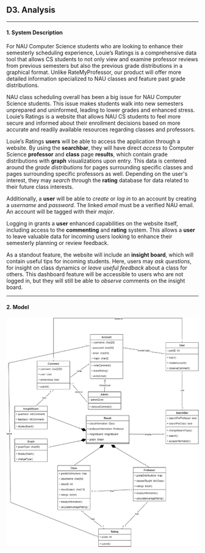 ## **D3. Analysis**

---

#### **1. System Description**

For NAU Computer Science students who are looking to enhance their semesterly scheduling experience, Louie’s Ratings is a comprehensive data tool that allows CS students to not only view and examine professor reviews from previous semesters but also the previous grade distributions in a graphical format. Unlike RateMyProfessor, our product will offer more detailed information specialized to NAU classes and feature past grade distributions. 

NAU class scheduling overall has been a big issue for NAU Computer Science students. This issue makes students walk into new semesters unprepared and uninformed, leading to lower grades and enhanced stress. Louie’s Ratings is a website that allows NAU CS students to feel more secure and informed about their enrollment decisions based on more accurate and readily available resources regarding classes and professors.

Louie’s Ratings **users** will be able to access the application through a website. By using the **searchbar**, they will have direct *access* to Computer Science **professor** and **class** page **results**, which contain grade distributions with **graph** visualizations upon entry. This data is centered around the *grade distributions* for pages surrounding specific classes and pages surrounding specific professors as well. Depending on the user's interest, they may *search* through the **rating** database for data related to their future class interests.

Additionally, a **user** will be able to *create* or *log in* to an account by creating a *username* and *password*. The linked *email* must be a verified NAU email. An account will be tagged with their *major*.

Logging in grants a **user** enhanced capabilities on the website itself, including access to the **commenting** and **rating** system. This allows a **user** to leave valuable data for incoming users looking to enhance their semesterly planning or review feedback.

As a standout feature, the website will include an **insight board**, which will contain useful tips for incoming students. Here, users may *ask questions*, for insight on class dynamics or *leave useful feedback* about a class for others. This dashboard feature will be accessible to users who are not logged in, but they will still be able to *observe* comments on the insight board.

---

#### **2. Model**


![](./images/Class_Diagram.png)
